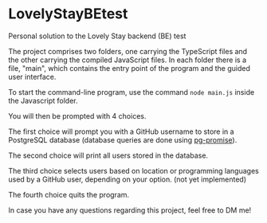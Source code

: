 # LovelyStayBEtest
Personal solution to the Lovely Stay backend (BE) test

The project comprises two folders, one carrying the TypeScript files and the other carrying the compiled JavaScript files. In each folder there is a file, "main", which contains the entry point of the program and the guided user interface.

To start the command-line program, use the command `node main.js` inside the Javascript folder. 

You will then be prompted with 4 choices. 

The first choice will prompt you with a GitHub username to store in a PostgreSQL database (database queries are done using [pg-promise](https://github.com/vitaly-t/pg-promise)).

The second choice will print all users stored in the database.

The third choice selects users based on location or programming languages used by a GitHub user, depending on your option. (not yet implemented)

The fourth choice quits the program.

In case you have any questions regarding this project, feel free to DM me!
